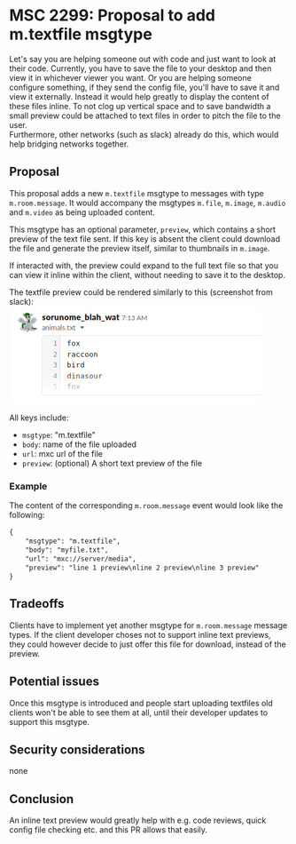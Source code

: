 # MSC 2299: Proposal to add m.textfile msgtype

Let's say you are helping someone out with code and just want to look at their code. Currently, you have to save the file
to your desktop and then view it in whichever viewer you want. Or you are helping someone configure something, if they
send the config file, you'll have to save it and view it externally. Instead it would help greatly to display the content
of these files inline. To not clog up vertical space and to save bandwidth a small preview could be attached to text files
in order to pitch the file to the user.  
Furthermore, other networks (such as slack) already do this, which would help bridging networks together.

## Proposal

This proposal adds a new `m.textfile` msgtype to messages with type `m.room.message`. It would accompany the msgtypes
`m.file`, `m.image`, `m.audio` and `m.video` as being uploaded content.

This msgtype has an optional parameter, `preview`, which contains a short preview of the text file sent. If this key is
absent the client could download the file and generate the preview itself, similar to thumbnails in `m.image`.

If interacted with, the preview could expand to the full text file so that you can view it inline within the client, without
needing to save it to the desktop.

The textfile preview could be rendered similarly to this (screenshot from slack):  
![textfile rendering](images/2299-example-slack.png)

All keys include:
 - `msgtype`: "m.textfile"
 - `body`: name of the file uploaded
 - `url`: mxc url of the file
 - `preview`: (optional) A short text preview of the file

### Example
The content of the corresponding `m.room.message` event would look like the following:
```
{
    "msgtype": "m.textfile",
    "body": "myfile.txt",
    "url": "mxc://server/media",
    "preview": "line 1 preview\nline 2 preview\nline 3 preview"
}
```

## Tradeoffs

Clients have to implement yet another msgtype for `m.room.message` message types. If the client developer choses not to
support inline text previews, they could however decide to just offer this file for download, instead of the preview.

## Potential issues

Once this msgtype is introduced and people start uploading textfiles old clients won't be able to see them at all, until
their developer updates to support this msgtype.

## Security considerations

none

## Conclusion

An inline text preview would greatly help with e.g. code reviews, quick config file checking etc. and this PR allows that
easily.
